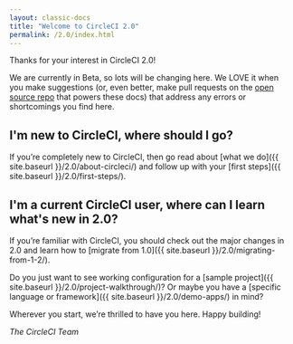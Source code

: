 ```yaml
---
layout: classic-docs
title: "Welcome to CircleCI 2.0"
permalink: /2.0/index.html
---
```


Thanks for your interest in CircleCI 2.0!

We are currently in Beta, so lots will be changing here. We LOVE it when you make suggestions (or, even better, make pull requests on the <a href="{{ site.gh_url }}">open source repo</a> that powers these docs) that address any errors or shortcomings you find here.

## I'm new to CircleCI, where should I go?

If you’re completely new to CircleCI, then go read about [what we do]({{ site.baseurl }}/2.0/about-circleci/) and follow up with your [first steps]({{ site.baseurl }}/2.0/first-steps/).

## I'm a current CircleCI user, where can I learn what's new in 2.0?

If you’re familiar with CircleCI, you should check out the major changes in 2.0 and learn how to [migrate from 1.0]({{ site.baseurl }}/2.0/migrating-from-1-2/).

Do you just want to see working configuration for a [sample project]({{ site.baseurl }}/2.0/project-walkthrough/)? Or maybe you have a [specific language or framework]({{ site.baseurl }}/2.0/demo-apps/) in mind?

Wherever you start, we’re thrilled to have you here. Happy building!

_The CircleCI Team_
